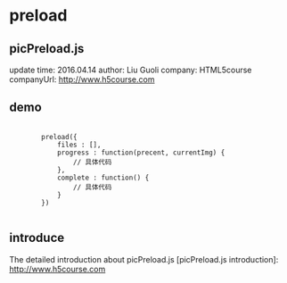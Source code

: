 # preload
## picPreload.js
update time: 2016.04.14 
author: Liu Guoli
company: HTML5course
companyUrl: http://www.h5course.com
## demo
<pre>
	<code>
		preload({
			files : [],
			progress : function(precent, currentImg) {
				// 具体代码
			},
			complete : function() {
				// 具体代码
			}
	 	})
	 </code>
</pre>
## introduce
The detailed introduction about picPreload.js [picPreload.js introduction]: http://www.h5course.com